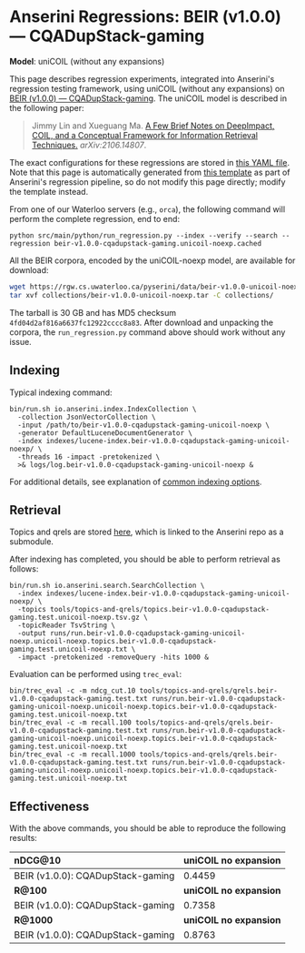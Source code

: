 # Anserini Regressions: BEIR (v1.0.0) &mdash; CQADupStack-gaming

**Model**: uniCOIL (without any expansions)

This page describes regression experiments, integrated into Anserini's regression testing framework, using uniCOIL (without any expansions) on [BEIR (v1.0.0) &mdash; CQADupStack-gaming](http://beir.ai/).
The uniCOIL model is described in the following paper:

> Jimmy Lin and Xueguang Ma. [A Few Brief Notes on DeepImpact, COIL, and a Conceptual Framework for Information Retrieval Techniques.](https://arxiv.org/abs/2106.14807) _arXiv:2106.14807_.

The exact configurations for these regressions are stored in [this YAML file](../../src/main/resources/regression/beir-v1.0.0-cqadupstack-gaming.unicoil-noexp.cached.yaml).
Note that this page is automatically generated from [this template](../../src/main/resources/docgen/templates/beir-v1.0.0-cqadupstack-gaming.unicoil-noexp.cached.template) as part of Anserini's regression pipeline, so do not modify this page directly; modify the template instead.

From one of our Waterloo servers (e.g., `orca`), the following command will perform the complete regression, end to end:

```
python src/main/python/run_regression.py --index --verify --search --regression beir-v1.0.0-cqadupstack-gaming.unicoil-noexp.cached
```

All the BEIR corpora, encoded by the uniCOIL-noexp model, are available for download:

```bash
wget https://rgw.cs.uwaterloo.ca/pyserini/data/beir-v1.0.0-unicoil-noexp.tar -P collections/
tar xvf collections/beir-v1.0.0-unicoil-noexp.tar -C collections/
```

The tarball is 30 GB and has MD5 checksum `4fd04d2af816a6637fc12922cccc8a83`.
After download and unpacking the corpora, the `run_regression.py` command above should work without any issue.

## Indexing

Typical indexing command:

```
bin/run.sh io.anserini.index.IndexCollection \
  -collection JsonVectorCollection \
  -input /path/to/beir-v1.0.0-cqadupstack-gaming-unicoil-noexp \
  -generator DefaultLuceneDocumentGenerator \
  -index indexes/lucene-index.beir-v1.0.0-cqadupstack-gaming-unicoil-noexp/ \
  -threads 16 -impact -pretokenized \
  >& logs/log.beir-v1.0.0-cqadupstack-gaming-unicoil-noexp &
```

For additional details, see explanation of [common indexing options](../../docs/common-indexing-options.md).

## Retrieval

Topics and qrels are stored [here](https://github.com/castorini/anserini-tools/tree/master/topics-and-qrels), which is linked to the Anserini repo as a submodule.

After indexing has completed, you should be able to perform retrieval as follows:

```
bin/run.sh io.anserini.search.SearchCollection \
  -index indexes/lucene-index.beir-v1.0.0-cqadupstack-gaming-unicoil-noexp/ \
  -topics tools/topics-and-qrels/topics.beir-v1.0.0-cqadupstack-gaming.test.unicoil-noexp.tsv.gz \
  -topicReader TsvString \
  -output runs/run.beir-v1.0.0-cqadupstack-gaming-unicoil-noexp.unicoil-noexp.topics.beir-v1.0.0-cqadupstack-gaming.test.unicoil-noexp.txt \
  -impact -pretokenized -removeQuery -hits 1000 &
```

Evaluation can be performed using `trec_eval`:

```
bin/trec_eval -c -m ndcg_cut.10 tools/topics-and-qrels/qrels.beir-v1.0.0-cqadupstack-gaming.test.txt runs/run.beir-v1.0.0-cqadupstack-gaming-unicoil-noexp.unicoil-noexp.topics.beir-v1.0.0-cqadupstack-gaming.test.unicoil-noexp.txt
bin/trec_eval -c -m recall.100 tools/topics-and-qrels/qrels.beir-v1.0.0-cqadupstack-gaming.test.txt runs/run.beir-v1.0.0-cqadupstack-gaming-unicoil-noexp.unicoil-noexp.topics.beir-v1.0.0-cqadupstack-gaming.test.unicoil-noexp.txt
bin/trec_eval -c -m recall.1000 tools/topics-and-qrels/qrels.beir-v1.0.0-cqadupstack-gaming.test.txt runs/run.beir-v1.0.0-cqadupstack-gaming-unicoil-noexp.unicoil-noexp.topics.beir-v1.0.0-cqadupstack-gaming.test.unicoil-noexp.txt
```

## Effectiveness

With the above commands, you should be able to reproduce the following results:

| **nDCG@10**                                                                                                  | **uniCOIL no expansion**|
|:-------------------------------------------------------------------------------------------------------------|-----------|
| BEIR (v1.0.0): CQADupStack-gaming                                                                            | 0.4459    |
| **R@100**                                                                                                    | **uniCOIL no expansion**|
| BEIR (v1.0.0): CQADupStack-gaming                                                                            | 0.7358    |
| **R@1000**                                                                                                   | **uniCOIL no expansion**|
| BEIR (v1.0.0): CQADupStack-gaming                                                                            | 0.8763    |
